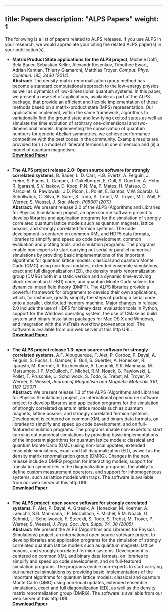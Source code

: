 
---
title: Papers
description: "ALPS Papers"
weight: 1
---
The following is a list of papers related to ALPS releases. If you use ALPS in your research, we would appreciate your citing the related ALPS paper(s) in your publication(s).


 - **Matrix Product State applications for the ALPS project**, Michele Dolfi, Bela Bauer, Sebastian Keller, Alexandr Kosenkov, Timothée Ewart, Adrian Kantian, Thierry Giamarchi, Matthias Troyer, *Comput. Phys. Commun. 185, 3430 (2014)*<br>
 **Abstract:** The density-matrix renormalization group method has become a standard computational approach to the low-energy physics as well as dynamics of low-dimensional quantum systems. In this paper, we present a new set of applications, available as part of the ALPS package, that provide an efficient and flexible implementation of these methods based on a matrix-product state (MPS) representation. Our applications implement, within the same framework, algorithms to variationally find the ground state and low-lying excited states as well as simulate the time evolution of arbitrary one-dimensional and two-dimensional models. Implementing the conservation of quantum numbers for generic Abelian symmetries, we achieve performance competitive with the best codes in the community. Example results are provided for (i) a model of itinerant fermions in one dimension and (ii) a model of quantum magnetism. <br>
 [**Download Paper**](dolfi2014.pdf)<br><br>
 
 
 - **The ALPS project release 2.0: Open source software for strongly correlated systems**, B. Bauer, L. D. Carr, H.G. Evertz, A. Feiguin, J. Freire, S. Fuchs, L. Gamper, J. Gukelberger, E. Gull, S. Guertler, A. Hehn, R. Igarashi, S.V. Isakov, D. Koop, P.N. Ma, P. Mates, H. Matsuo, O. Parcollet, G. Pawlowski, J.D. Picon, L. Pollet, E. Santos, V.W. Scarola, U. Schollwöck, C. Silva, B. Surer, S. Todo, S. Trebst, M. Troyer, M.L. Wall, P. Werner, S. Wessel, *J. Stat. Mech. P05001 (2011)*<br>
 **Abstract:** We present release 2.0 of the ALPS (Algorithms and Libraries for Physics Simulations) project, an open source software project to develop libraries and application programs for the simulation of strongly correlated quantum lattice models such as quantum magnets, lattice bosons, and strongly correlated fermion systems. The code development is centered on common XML and HDF5 data formats, libraries to simplify and speed up code development, common evaluation and plotting tools, and simulation programs. The programs enable non-experts to start carrying out serial or parallel numerical simulations by providing basic implementations of the important algorithms for quantum lattice models: classical and quantum Monte Carlo (QMC) using non-local updates, extended ensemble simulations, exact and full diagonalization (ED), the density matrix renormalization group (DMRG) both in a static version and a dynamic time-evolving block decimation (TEBD) code, and quantum Monte Carlo solvers for dynamical mean field theory (DMFT). The ALPS libraries provide a powerful framework for programers to develop their own applications, which, for instance, greatly simplify the steps of porting a serial code onto a parallel, distributed memory machine. Major changes in release 2.0 include the use of HDF5 for binary data, evaluation tools in Python, support for the Windows operating system, the use of CMake as build system and binary installation packages for Mac OS X and Windows, and integration with the VisTrails workflow provenance tool. The software is available from our web server at this http URL.<br>
 [**Download Paper**](bauer2011.pdf)<br><br>



- **The ALPS project release 1.3: open source software for strongly correlated systems**, A.F. Albuquerque, F. Alet, P. Corboz, P. Dayal, A. Feiguin, S. Fuchs, L. Gamper, E. Gull, S. Guertler, A. Honecker, R. Igarashi, M. Koerner, A. Kozhevnikov, A. Laeuchli, S.R. Manmana, M. Matsumoto, I.P. McCulloch, F. Michel, R.M. Noack, G. Pawlowski, L. Pollet, T. Pruschke, U. Schollwock, S. Todo, S. Trebst, M. Troyer, P. Werner, S. Wessel, *Journal of Magnetism and Magnetic Materials 310, 1187 (2007)*<br>
**Abstract:** We present release 1.3 of the ALPS (Algorithms and Libraries for Physics Simulations) project, an international open source software project to develop libraries and application programs for the simulation of strongly correlated quantum lattice models such as quantum magnets, lattice bosons, and strongly correlated fermion systems. Development is centered on common XML and binary data formats, on libraries to simplify and speed up code development, and on full-featured simulation programs. The programs enable non-experts to start carrying out numerical simulations by providing basic implementations of the important algorithms for quantum lattice models: classical and quantum Monte Carlo (QMC) using non-local updates, extended ensemble simulations, exact and full diagonalization (ED), as well as the density matrix renormalization group (DMRG). Changes in the new release include a DMRG program for interacting models, support for translation symmetries in the diagonalization programs, the ability to define custom measurement operators, and support for inhomogeneous systems, such as lattice models with traps. The software is available from our web server at this http URL.<br>
[**Download Paper**](albuquerque2007.pdf)<br><br>



- **The ALPS project: open source software for strongly correlated systems**, F. Alet, P. Dayal, A. Grzesik, A. Honecker, M. Koerner, A. Laeuchli, S.R. Manmana, I.P. McCulloch, F. Michel, R.M. Noack, G. Schmid, U. Schollwoeck, F. Stoeckli, S. Todo, S. Trebst, M. Troyer, P. Werner, S. Wessel, *J. Phys. Soc. Jpn. Suppl. 74, 30 (2005)*<br>
**Abstract:** We present the ALPS (Algorithms and Libraries for Physics Simulations) project, an international open source software project to develop libraries and application programs for the simulation of strongly correlated quantum lattice models such as quantum magnets, lattice bosons, and strongly correlated fermion systems. Development is centered on common XML and binary data formats, on libraries to simplify and speed up code development, and on full-featured simulation programs. The programs enable non-experts to start carrying out numerical simulations by providing basic implementations of the important algorithms for quantum lattice models: classical and quantum Monte Carlo (QMC) using non-local updates, extended ensemble simulations, exact and full diagonalization (ED), as well as the density matrix renormalization group (DMRG). The software is available from our web server at this http URL.<br>
[**Download Paper**](alet2005.pdf)<br><br>
